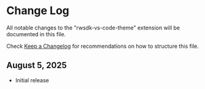# Change Log

All notable changes to the "rwsdk-vs-code-theme" extension will be documented in this file.

Check [Keep a Changelog](http://keepachangelog.com/) for recommendations on how to structure this file.

## August 5, 2025

- Initial release
